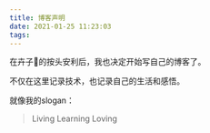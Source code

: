 ```yaml
---
title: 博客声明
date: 2021-01-25 11:23:03
tags:
---
```


在卉子👩的按头安利后，我也决定开始写自己的博客了。

不仅在这里记录技术，也记录自己的生活和感悟。

就像我的slogan：

> Living Learning Loving
